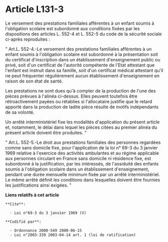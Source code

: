 # Article L131-3

Le versement des prestations familiales afférentes à un enfant soumis à l'obligation scolaire est subordonné aux conditions
fixées par les dispositions des articles L. 552-4 et L. 552-5 du code de la sécurité sociale ci-après reproduites : 

" Art.L. 552-4.-Le versement des prestations familiales afférentes à un enfant soumis à l'obligation scolaire est subordonné
à la présentation soit du certificat d'inscription dans un établissement d'enseignement public ou privé, soit d'un certificat
de l'autorité compétente de l'Etat attestant que l'enfant est instruit dans sa famille, soit d'un certificat médical
attestant qu'il ne peut fréquenter régulièrement aucun établissement d'enseignement en raison de son état de santé. 

Les prestations ne sont dues qu'à compter de la production de l'une des pièces prévues à l'alinéa ci-dessus. Elles peuvent
toutefois être rétroactivement payées ou rétablies si l'allocataire justifie que le retard apporté dans la production de
ladite pièce résulte de motifs indépendants de sa volonté. 

Un arrêté interministériel fixe les modalités d'application du présent article et, notamment, le délai dans lequel les pièces
citées au premier alinéa du présent article doivent être produites. " 

" Art.L. 552-5.-Le droit aux prestations familiales des personnes regardées comme sans domicile fixe, pour l'application de
la loi n° 69-3 du 3 janvier 1969 relative à l'exercice des activités ambulantes et au régime applicable aux personnes
circulant en France sans domicile ni résidence fixe, est subordonné à la justification, par les intéressés, de l'assiduité
des enfants soumis à l'obligation scolaire dans un établissement d'enseignement, pendant une durée mensuelle minimum fixée
par un arrêté interministériel. Le même arrêté définit les conditions dans lesquelles doivent être fournies les
justifications ainsi exigées. "

**Liens relatifs à cet article**

	**Cite**:

	  - Loi n°69-3 du 3 janvier 1969 (V)

	**Codifié par**:

	  - Ordonnance 2000-549 2000-06-15
	  - Loi n°2003-339 2003-04-14 art. 1 (loi de ratification)
